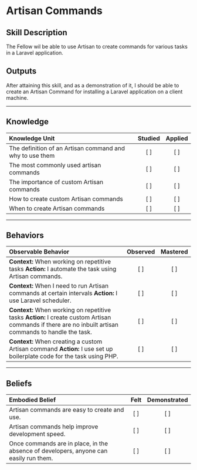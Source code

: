 # Artisan Commands

Skill Description
----------

The Fellow wil be able to use Artisan to create commands for various tasks in a Laravel application. 


Outputs
----------
After attaining this skill, and as a demonstration of it, I should be able to create an Artisan Command for installing a Laravel application on a client machine.

----------
## **Knowledge**


| Knowledge Unit   |      Studied      | Applied |
|:-------------|:------------------:|:--------:|
| The definition of an Artisan command and why to use them | [ ] | [ ]  |
| The most commonly used artisan commands | [ ] | [ ]  |
| The importance of custom Artisan commands | [ ] | [ ]  |
| How to create custom Artisan commands | [ ] | [ ]  |
| When to create Artisan commands | [ ] | [ ]  |


----------


## **Behaviors**


| Observable Behavior   |      Observed      | Mastered |
|:-------------|:------------------:|:--------:|
| **Context:** When working on repetitive tasks **Action:** I automate the task using Artisan commands. | [ ] | [ ]  |
| **Context:** When I need to run Artisan commands at certain intervals **Action:** I use Laravel scheduler. | [ ] | [ ]  |
| **Context:** When working on repetitive tasks **Action:** I create custom Artisan commands if there are no inbuilt artisan commands to handle the task. | [ ] | [ ]  |
| **Context:** When creating a custom Artisan command **Action:** I use set up boilerplate code for the task using PHP. | [ ] | [ ]  |


----------


## **Beliefs**


| Embodied Belief   |      Felt      | Demonstrated |
|:-------------|:------------------:|:--------:|
| Artisan commands are easy to create and use. | [ ] | [ ]  |
| Artisan commands help improve development speed. | [ ] | [ ]  |
| Once commands are in place, in the absence of developers, anyone can easily run them. | [ ] | [ ]  |
